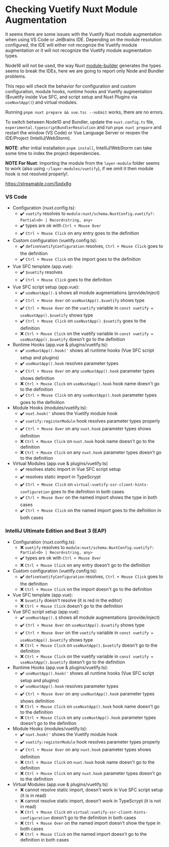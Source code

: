 # Checking Vuetify Nuxt Module Augmentation

It seems there are some issues with the Vuetify Nuxt module augmentation when using VS Code or JetBrains IDE. Depending on the module resolution configured, the IDE will either not recognize the Vuetify module augmentation or it will not recognize the Vuetify module augmentation types.

Node16 will not be used, the way Nuxt [module-builder](https://github.com/nuxt/module-builder) generates the types seems to break the IDEs, here we are going to report only Node and Bundler problems.

This repo will check the behavior for configuration and custom configuration, module hooks, runtime hooks and Vuetify augmentation ($vuetify inside Vue SFC, and script setup and Nuxt Plugins via `useNuxtApp()`) and virtual modules.

Running `pnpm nuxt prepare && vue.tsc --noEmit` works, there are no errors.

To switch between Node10 and Bundler, update the `nuxt.config.ts` file, `experimental.typescriptBundlerResolution` and run `pnpm nuxt prepare` and restart the window (VS Code) or Vue Language Server or reopen the IDE/Project (IntelliJ/WebStorm).

**NOTE**: after initial installation `pnpm install`, IntelliJ/WebStorm can take some time to index the project dependencies.

**NOTE For Nuxt**: 
Importing the module from the `layer-module` folder seems to work (also using `~/layer-modules/vuetify`), if we omit it then module hook is not resolved properly!.

https://streamable.com/5qdx8g

### VS Code

- Configuration (nuxt.config.ts):
  - ✔️ `vuetify` resolves to `module:nuxt/schema.NuxtConfig.vuetify?: Partial<O> | Record<string, any>`
  - ✔️ types are ok with `Ctrl + Mouse Over`
  - ✔️ `Ctrl + Mouse Click` on any entry goes to the definition
- Custom configuration (vuetify.config.ts):
  - ✔️ `defineVuetifyConfiguration` resolves, `Ctrl + Mouse Click` goes to the definition
  - ✔️ `Ctrl + Mouse Click` on the import goes to the definition
- Vue SFC template (app.vue):
  - ✔️ `$vuetify` resolves
  - ✔️ `Ctrl + Mouse Click` goes to the definition
- Vue SFC script setup (app.vue):
  - ✔️ `useNuxtApp().$` shows all module augmentations (provide/inject)
  - ✔️ `Ctrl + Mouse Over` on `useNuxtApp().$vuetify` shows type
  - ✔️ `Ctrl + Mouse Over` on the `vuetify` variable in `const vuetify = useNuxtApp().$vuetify` shows type
  - ✔️ `Ctrl + Mouse Click` on `useNuxtApp().$vuetify` goes to the definition
  - ❌ `Ctrl + Mouse Click` on the vuetify variable in `const vuetify = useNuxtApp().$vuetify` doesn't go to the definition
- Runtime Hooks (app.vue & plugins/vuetify.ts):
  - ✔️ `useNuxtApp().hook('` shows all runtime hooks (Vue SFC script setup and plugins)
  - ✔️ `useNuxtApp().hook` resolves parameter types
  - ✔️ `Ctrl + Mouse Over` on any `useNuxtApp().hook` parameter types shows definition
  - ❌ `Ctrl + Mouse Click` on `useNuxtApp().hook` hook name doesn't go to the definition
  - ✔️ `Ctrl + Mouse Click` on any `useNuxtApp().hook` parameter types goes to the definition
- Module Hooks (modules/vuetify.ts):
  - ✔️ `nuxt.hook('` shows the Vuetify module hook
  - ✔️ `vuetify:registerModule` hook resolves parameter types properly
  - ✔️ `Ctrl + Mouse Over` on any `nuxt.hook` parameter types shows definition
  - ❌ `Ctrl + Mouse Click` on `nuxt.hook` hook name doesn't go to the definition
  - ❌ `Ctrl + Mouse Click` on any `nuxt.hook` parameter types doesn't go to the definition
- Virtual Modules (app.vue & plugins/vuetify.ts)
  - ✔️ resolves static import in Vue SFC script setup
  - ✔️ resolves static import in TypeScrypt
  - ✔️ `Ctrl + Mouse Click` on `virtual:vuetify-ssr-client-hints-configuration` goes to the definition in both cases
  - ✔️ `Ctrl + Mouse Over` on the named import shows the type in both cases
  - ✔️ `Ctrl + Mouse Click` on the named import goes to the definition in both cases


### IntelliJ Ultimate Edition and Beat 3 (EAP)

- Configuration (nuxt.config.ts): 
  - ❌ `vuetify` resolves to `module:nuxt/schema.NuxtConfig.vuetify?: Partial<O> | Record<string, any>`
  - ✔️ types are ok with `Ctrl + Mouse Over`
  - ❌ `Ctrl + Mouse Click` on any entry doesn't go to the definition
- Custom configuration (vuetify.config.ts):
  - ✔️ `defineVuetifyConfiguration` resolves, `Ctrl + Mouse Click` goes to the definition
  - ❌ `Ctrl + Mouse Click` on the import doesn't go to the definition
- Vue SFC template (app.vue): 
  - ❌ `$vuetify` doesn't resolve (it is red in the editor)
  - ❌ `Ctrl + Mouse Click` doesn't go to the definition
- Vue SFC script setup (app.vue): 
  - ✔️ `useNuxtApp().$` shows all module augmentations (provide/inject)
  - ✔️ `Ctrl + Mouse Over` on `useNuxtApp().$vuetify` shows type
  - ✔️ `Ctrl + Mouse Over` on the `vuetify` variable in `const vuetify = useNuxtApp().$vuetify` shows type
  - ❌ `Ctrl + Mouse Click` on `useNuxtApp().$vuetify` doesn't go to the definition
  - ❌ `Ctrl + Mouse Click` on the vuetify variable in `const vuetify = useNuxtApp().$vuetify` doesn't go to the definition
- Runtime Hooks (app.vue & plugins/vuetify.ts):
  - ✔️ `useNuxtApp().hook('` shows all runtime hooks (Vue SFC script setup and plugins)
  - ✔️ `useNuxtApp().hook` resolves parameter types
  - ✔️ `Ctrl + Mouse Over` on any `useNuxtApp().hook` parameter types shows definition
  - ❌ `Ctrl + Mouse Click` on `useNuxtApp().hook` hook name doesn't go to the definition
  - ❌ `Ctrl + Mouse Click` on any `useNuxtApp().hook` parameter types doesn't go to the definition
- Module Hooks (modules/vuetify.ts):
  - ✔️ `nuxt.hook('` shows the Vuetify module hook
  - ✔️ `vuetify:registerModule` hook resolves parameter types properly
  - ✔️ `Ctrl + Mouse Over` on any `nuxt.hook` parameter types shows definition
  - ❌ `Ctrl + Mouse Click` on `nuxt.hook` hook name doesn't go to the definition
  - ❌ `Ctrl + Mouse Click` on any `nuxt.hook` parameter types doesn't go to the definition
- Virtual Modules (app.vue & plugins/vuetify.ts)
  - ❌ cannot resolve static import, doesn't work in Vue SFC script setup (it is in read)
  - ❌ cannot resolve static import, doesn't work in TypeScrypt (it is not in read)
  - ❌ `Ctrl + Mouse Click` on `virtual:vuetify-ssr-client-hints-configuration` doesn't go to the definition in both cases
  - ❌ `Ctrl + Mouse Over` on the named import doesn't show the type in both cases
  - ❌ `Ctrl + Mouse Click` on the named import doesn't go to the definition in both cases
